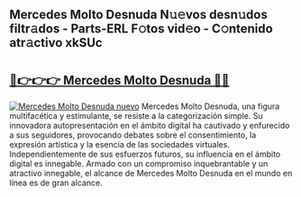 ## Mercedes Molto Desnuda N𝚞𝚎vos desn𝚞dos filtr𝚊dos - Parts-ERL F𝚘tos vid𝚎o - C𝚘ntenido atr𝚊ctivo xkSUc

# <h2><a href="http://mb18z1.tromn.icu/?c=Mercedes+Molto+Desnuda">🔗👉👉👉 Mercedes Molto Desnuda 🔗🔗</a></h2>

[![Mercedes Molto Desnuda nuevo](https://i.imgur.com/pEAQMta.gif)](http://mb18z1.tromn.icu/?c=Mercedes+Molto+Desnuda)
Mercedes Molto Desnuda, una figura multifacética y estimulante, se resiste a la categorización simple. Su innovadora autopresentación en el ámbito digital ha cautivado y enfurecido a sus seguidores, provocando debates sobre el consentimiento, la expresión artística y la esencia de las sociedades virtuales. Independientemente de sus esfuerzos futuros, su influencia en el ámbito digital es innegable. Armado con un compromiso inquebrantable y un atractivo innegable, el alcance de Mercedes Molto Desnuda en el mundo en línea es de gran alcance.
